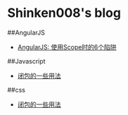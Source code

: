 # Shinken008's blog
##AngularJS
* [AngularJS: 使用Scope时的6个陷阱](https://github.com/shinken008/blog/issues/1)

##Javascript
* [闭包的一些用法](https://github.com/shinken008/blog/issues/2)

##css
* [闭包的一些用法](https://github.com/shinken008/blog/issues/3)
